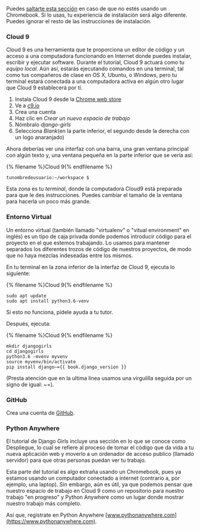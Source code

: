 Puedes [saltarte esta sección](http://tutorial.djangogirls.org/en/installation/#install-python) en caso de que no estés usando un Chromebook. Si lo usas, tu experiencia de instalación será algo diferente. Puedes ignorar el resto de las instrucciones de instalación.

### Cloud 9

Cloud 9 es una herramienta que te proporciona un editor de código y un acceso a una computadora funcionando en Internet donde puedes instalar, escribir y ejecutar software. Durante el tutorial, Cloud 9 actuará como tu *equipo local*. Aún así, estarás ejecutando comandos en una terminal, tal como tus compañeros de clase en OS X, Ubuntu, o Windows, pero tu terminal estará conectada a una computadora activa en algún otro lugar que Cloud 9 establecerá por tí.

1. Instala Cloud 9 desde la [Chrome web store](https://chrome.google.com/webstore/detail/cloud9/nbdmccoknlfggadpfkmcpnamfnbkmkcp)
2. Ve a [c9.io](https://c9.io)
3. Crea una cuenta
4. Haz clic en *Crear un nuevo espacio de trabajo*
5. Nómbralo *django-girls*
6. Selecciona *Blank*(en la parte inferior, el segundo desde la derecha con un logo anaranjado)

Ahora deberías ver una interfaz con una barra, una gran ventana principal con algún texto y, una ventana pequeña en la parte inferior que se vería así:

{% filename %}Cloud 9{% endfilename %}

    tunombredeusuario:~/workspace $
    

Esta zona es tu *terminal*, donde la computadora Cloud9 está preparada para que le des instrucciones. Puedes cambiar el tamaño de la ventana para hacerla un poco más grande.

### Entorno Virtual

Un entorno virtual (también llamado "virtualenv" o "vitual environment" en inglés) es un tipo de caja privada donde podemos introducir código para el proyecto en el que estemos trabajando. Lo usamos para mantener separados los diferentes trozos de código de nuestros proyectos, de modo que no haya mezclas indeseadas entre los mismos.

En tu terminal en la zona inferior de la interfaz de Cloud 9, ejecuta lo siguiente:

{% filename %}Cloud 9{% endfilename %}

    sudo apt update
    sudo apt install python3.6-venv
    

Si esto no funciona, pídele ayuda a tu tutor.

Después, ejecuta:

{% filename %}Cloud 9{% endfilename %}

    mkdir djangogirls
    cd djangogirls
    python3.6 -mvenv myvenv
    source myvenv/bin/activate
    pip install django~={{ book.django_version }}
    

(Presta atención que en la ultima línea usamos una virgulilla seguida por un signo de igual: ~=).

### GitHub

Crea una cuenta de [GitHub](https://github.com).

### Python Anywhere

El tutorial de Django Girls incluye una sección en lo que se conoce como Despliegue, lo cual se refiere al proceso de tomar el código que da vida a tu nueva aplicación web y moverlo a un ordenador de acceso publico (llamado servidor) para que otras personas puedan ver tu trabajo.

Esta parte del tutorial es algo extraña usando un Chromebook, pues ya estamos usando un computador conectado a internet (contrario a, por ejemplo, una laptop). Sin embargo, aún es útil, ya que podemos pensar que nuestro espacio de trabajo en Cloud 9 como un repositorio para nuestro trabajo "en progreso" y Python Anywhere como un lugar donde mostrar nuestro trabajo más completo.

Así que, regístrate en Python Anywhere [www.pythonanywhere.com](https://www.pythonanywhere.com).